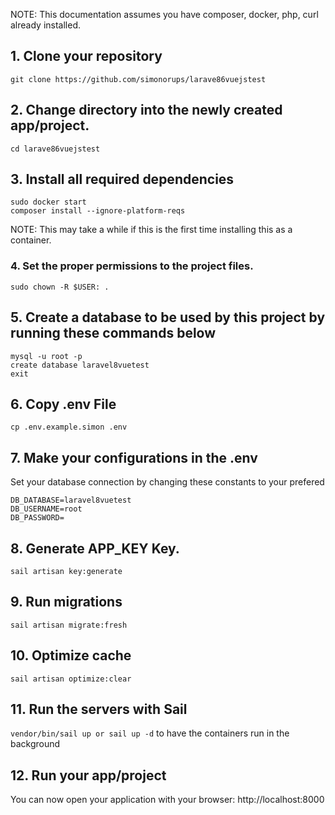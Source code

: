 
NOTE: This documentation assumes you have composer, docker, php, curl already installed.

## 1. Clone your repository

```git clone https://github.com/simonorups/larave86vuejstest```

## 2. Change directory into the newly created app/project.

```cd larave86vuejstest```

## 3. Install all required dependencies

```
sudo docker start
composer install --ignore-platform-reqs
```

NOTE: This may take a while if this is the first time installing this as a container.

### 4. Set the proper permissions to the project files.

```sudo chown -R $USER: .```


## 5. Create a database to be used by this project by running these commands below

```
mysql -u root -p
create database laravel8vuetest
exit
```

## 6. Copy .env File 

```cp .env.example.simon .env```

## 7. Make your configurations in the .env

Set your database connection by changing these constants to your prefered 
```
DB_DATABASE=laravel8vuetest
DB_USERNAME=root
DB_PASSWORD=

```

## 8. Generate APP_KEY Key.

```sail artisan key:generate```

## 9. Run migrations

```sail artisan migrate:fresh```

## 10. Optimize cache

```sail artisan optimize:clear```

## 11. Run the servers with Sail 

```vendor/bin/sail up or sail up -d``` to have the containers run in the background

## 12. Run your app/project

You can now open your application with your browser: http://localhost:8000

